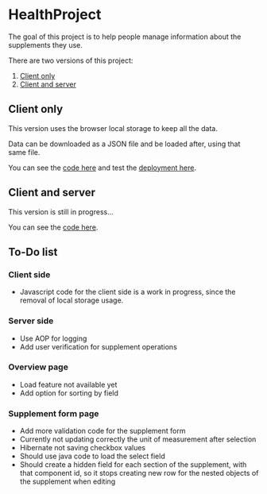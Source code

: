 # HealthProject

The goal of this project is to help people manage information about the supplements they use. 

There are two versions of this project:
1. [Client only](#client-only)
2. [Client and server](#client-and-server)

## Client only

This version uses the browser local storage to keep all the data.

Data can be downloaded as a JSON file and be loaded after, using that same file.

You can see the [code here](https://github.com/MarceloSilvaa/HealthProject/tree/client-only) and test the [deployment here](https://marcelosilvaa.github.io/HealthProject).

## Client and server

This version is still in progress...

You can see the [code here](https://github.com/MarceloSilvaa/HealthProject/tree/client-server).

## To-Do list

### Client side
- Javascript code for the client side is a work in progress, since the removal of local storage usage.

### Server side
- Use AOP for logging
- Add user verification for supplement operations

### Overview page
- Load feature not available yet
- Add option for sorting by field

### Supplement form page
- Add more validation code for the supplement form
- Currently not updating correctly the unit of measurement after selection
- Hibernate not saving checkbox values
- Should use java code to load the select field
- Should create a hidden field for each section of the supplement, with that component id, so it stops creating new row for the nested objects of the supplement when editing
